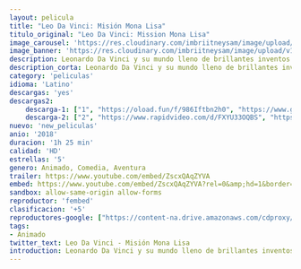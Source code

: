 ```yaml
---
layout: pelicula
title: "Leo Da Vinci: Misión Mona Lisa"
titulo_original: "Leo Da Vinci: Mission Mona Lisa"
image_carousel: 'https://res.cloudinary.com/imbriitneysam/image/upload/v1544327349/leo-poster-min.jpg'
image_banner: 'https://res.cloudinary.com/imbriitneysam/image/upload/v1544327350/leo-banner-min.jpg'
description: Leonardo Da Vinci y su mundo lleno de brillantes inventos y descubrimientos, además de un gran sueño, poder volar. Junto a él, sus compañeros Lorenzo, Agnes, Niccoló, además de la fuerte y decidida Lisa, de la que Leo está enamorado sin siquiera saberlo. Su aventura les llevará hasta la isla de Montecristo, donde se encuentra un tesoro bajo el mar. Pero pronto nuestros héroes se darán cuenta de lo peligrosa que es su misión, ya que hay un grupo de piratas que no dudan en usar sucias artimañas para hacerse con el preciado botín.
description_corta: Leonardo Da Vinci y su mundo lleno de brillantes inventos y descubrimientos, además de un gran sueño, poder volar. Junto a él, sus compañeros Lorenzo, Agnes, Niccoló, además de la fuerte y decidida Lisa, de la que Leo está enamorado sin...
category: 'peliculas'
idioma: 'Latino'
descargas: 'yes'
descargas2:
    descarga-1: ["1", "https://oload.fun/f/986Iftbn2h0", "https://www.google.com/s2/favicons?domain=openload.co","OpenLoad","https://res.cloudinary.com/imbriitneysam/image/upload/v1541473684/mexico.png", "Latino", "HD"]
    descarga-2: ["2", "https://www.rapidvideo.com/d/FXYU33OQBS", "https://www.google.com/s2/favicons?domain=www.rapidvideo.com","RapidVideo","https://res.cloudinary.com/imbriitneysam/image/upload/v1541473684/mexico.png", "Latino", "HD"]
nuevo: 'new_peliculas'
anio: '2018'
duracion: '1h 25 min'
calidad: 'HD'
estrellas: '5'
genero: Animado, Comedia, Aventura
trailer: https://www.youtube.com/embed/ZscxQAqZYVA
embed: https://www.youtube.com/embed/ZscxQAqZYVA?rel=0&amp;hd=1&border=0&wmode=opaque&enablejsapi=1&modestbranding=1&controls=1&showinfo=1
sandbox: allow-same-origin allow-forms
reproductor: 'fembed'
clasificacion: '+5'
reproductores-google: ["https://content-na.drive.amazonaws.com/cdproxy/share/NWRmu2QdaQTM50CCGkfaGwprz1QsWXbQ1xyvgyW8Ew8/nodes/NftRPtKGSlqWN-NVz9K39w?nonce=ajruL3g0ZTiUrzybpVg0XIoYs6YxBVdY31nqxm4ClXBEzxUNsxQ_caVCOwfkkwRj"]
tags:
- Animado
twitter_text: Leo Da Vinci - Misión Mona Lisa
introduction: Leonardo Da Vinci y su mundo lleno de brillantes inventos y descubrimientos, además de un gran sueño, poder volar. Junto a él, sus compañeros Lorenzo, Agnes, Niccoló, además de la fuerte y decidida Lisa, de la que Leo está enamorado sin...
---
```












